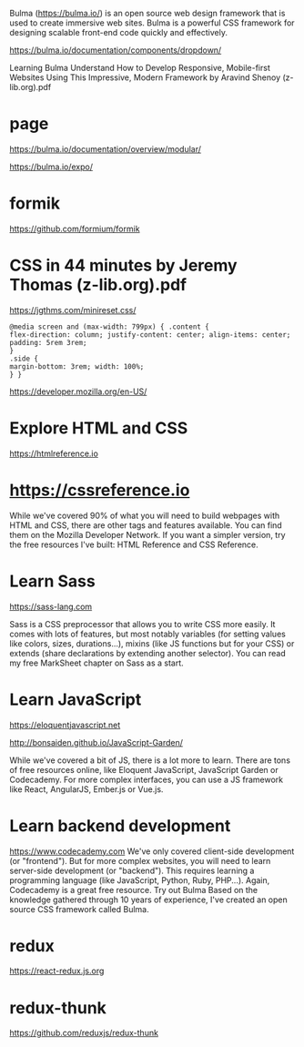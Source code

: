 Bulma (https://bulma.io/) is an open source web design framework that is used to create immersive web sites. 
Bulma is a powerful CSS framework for designing scalable front-end code quickly and effectively. 

https://bulma.io/documentation/components/dropdown/

Learning Bulma Understand How to Develop Responsive, Mobile-first Websites Using This Impressive, Modern Framework by Aravind Shenoy (z-lib.org).pdf

# page
https://bulma.io/documentation/overview/modular/

https://bulma.io/expo/

# formik
https://github.com/formium/formik

# CSS in 44 minutes by Jeremy Thomas (z-lib.org).pdf
https://jgthms.com/minireset.css/

```
@media screen and (max-width: 799px) { .content {
flex-direction: column; justify-content: center; align-items: center; padding: 5rem 3rem;
}
.side {
margin-bottom: 3rem; width: 100%;
} }
```

https://developer.mozilla.org/en-US/

# Explore HTML and CSS
https://htmlreference.io

# https://cssreference.io
While we've covered 90% of what you will need to build webpages with HTML and CSS, there are other tags and features available. You can find them on the Mozilla Developer Network. If you want a simpler version, try the free resources I've built: HTML Reference and CSS Reference.
# Learn Sass
https://sass-lang.com

Sass is a CSS preprocessor that allows you to write CSS more easily. It comes with lots of features, but most notably variables (for setting values like colors, sizes, durations...), mixins (like JS functions but for your CSS) or extends (share declarations by extending another selector). You can read my free MarkSheet chapter on Sass as a start.
# Learn JavaScript
https://eloquentjavascript.net

http://bonsaiden.github.io/JavaScript-Garden/


While we've covered a bit of JS, there is a lot more to learn. There are tons of free resources online, like Eloquent JavaScript, JavaScript Garden or Codecademy.
For more complex interfaces, you can use a JS framework like React, AngularJS, Ember.js or Vue.js.
# Learn backend development
https://www.codecademy.com
We've only covered client-side development (or "frontend"). But for more complex websites, you will need to learn server-side development (or "backend"). This requires learning a programming language (like JavaScript, Python, Ruby, PHP...). Again, Codecademy is a great free resource.
Try out Bulma
Based on the knowledge gathered through 10 years of experience, I've created an open source CSS framework called Bulma.

# redux
https://react-redux.js.org

# redux-thunk
https://github.com/reduxjs/redux-thunk
